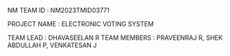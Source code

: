 NM TEAM ID : NM2023TMID03771

PROJECT NAME : ELECTRONIC VOTING SYSTEM

TEAM LEAD : DHAVASEELAN R
TEAM MEMBERS : PRAVEENRAJ R, SHEK ABDULLAH P, VENKATESAN J
